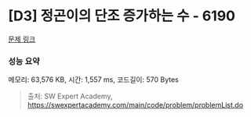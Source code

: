 # [D3] 정곤이의 단조 증가하는 수 - 6190 

[문제 링크](https://swexpertacademy.com/main/code/problem/problemDetail.do?contestProbId=AWcPjEuKAFgDFAU4) 

### 성능 요약

메모리: 63,576 KB, 시간: 1,557 ms, 코드길이: 570 Bytes



> 출처: SW Expert Academy, https://swexpertacademy.com/main/code/problem/problemList.do